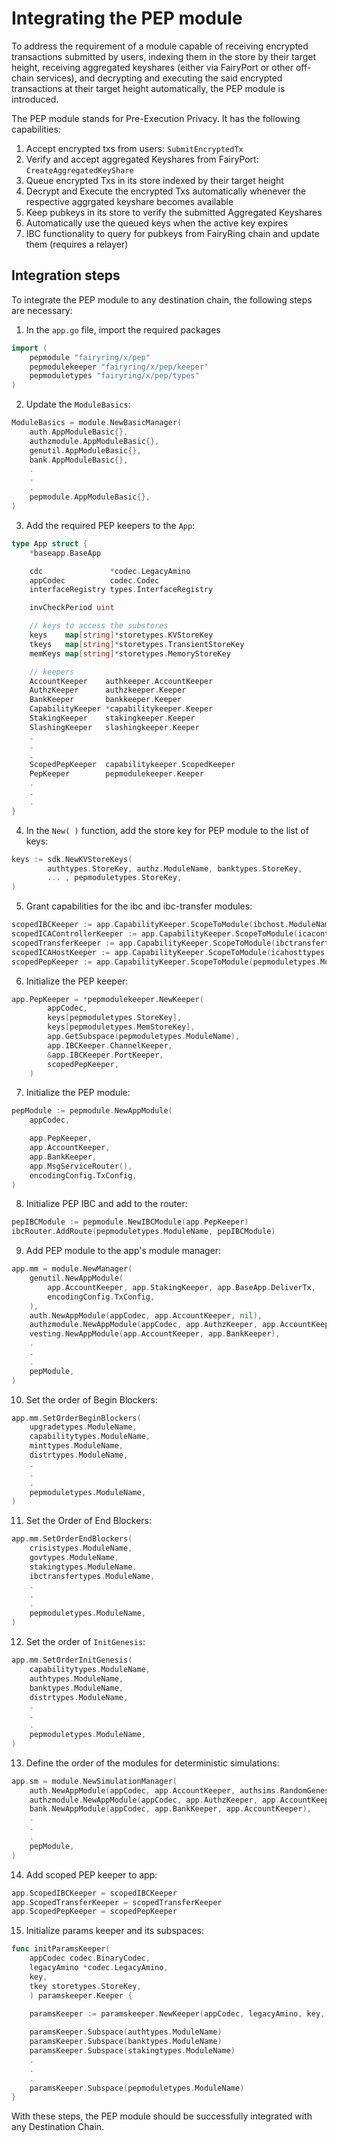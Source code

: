 # Integrating the PEP module

To address the requirement of a module capable of receiving encrypted transactions submitted by users, indexing them in the store by their target height, receiving aggregated keyshares (either via FairyPort or other off-chain services), and decrypting and executing the said encrypted transactions at their target height automatically, the PEP module is introduced.

The PEP module stands for Pre-Execution Privacy. It has the following capabilities:

1. Accept encrypted txs from users: `SubmitEncryptedTx`
2. Verify and accept aggregated Keyshares from FairyPort: `CreateAggregatedKeyShare`
3. Queue encrypted Txs in its store indexed by their target height
4. Decrypt and Execute the encrypted Txs automatically whenever the respective aggrgated keyshare becomes available
5. Keep pubkeys in its store to verify the submitted Aggregated Keyshares
6. Automatically use the queued keys when the active key expires
7. IBC functionality to query for pubkeys from FairyRing chain and update them (requires a relayer)

## Integration steps

To integrate the PEP module to any destination chain, the following steps are necessary:

1. In the `app.go` file, import the required packages

```go
import (
    pepmodule "fairyring/x/pep"
    pepmodulekeeper "fairyring/x/pep/keeper"
    pepmoduletypes "fairyring/x/pep/types"
)
```

2. Update the `ModuleBasics`:

```go
ModuleBasics = module.NewBasicManager(
    auth.AppModuleBasic{},
    authzmodule.AppModuleBasic{},
    genutil.AppModuleBasic{},
    bank.AppModuleBasic{},
    .
    .
    .
    pepmodule.AppModuleBasic{},
)

```

3. Add the required PEP keepers to the `App`:

```go
type App struct {
    *baseapp.BaseApp

    cdc               *codec.LegacyAmino
    appCodec          codec.Codec
    interfaceRegistry types.InterfaceRegistry

    invCheckPeriod uint

    // keys to access the substores
    keys    map[string]*storetypes.KVStoreKey
    tkeys   map[string]*storetypes.TransientStoreKey
    memKeys map[string]*storetypes.MemoryStoreKey

    // keepers
    AccountKeeper    authkeeper.AccountKeeper
    AuthzKeeper      authzkeeper.Keeper
    BankKeeper       bankkeeper.Keeper
    CapabilityKeeper *capabilitykeeper.Keeper
    StakingKeeper    stakingkeeper.Keeper
    SlashingKeeper   slashingkeeper.Keeper
    .
    .
    .
    ScopedPepKeeper  capabilitykeeper.ScopedKeeper
    PepKeeper        pepmodulekeeper.Keeper
    .
    .
    .
}
```

4. In the `New( )` function, add the store key for PEP module to the list of keys:

```go
keys := sdk.NewKVStoreKeys(
        authtypes.StoreKey, authz.ModuleName, banktypes.StoreKey,
        ... , pepmoduletypes.StoreKey,
)
```

5. Grant capabilities for the ibc and ibc-transfer modules:

```go
scopedIBCKeeper := app.CapabilityKeeper.ScopeToModule(ibchost.ModuleName)
scopedICAControllerKeeper := app.CapabilityKeeper.ScopeToModule(icacontrollertypes.SubModuleName)
scopedTransferKeeper := app.CapabilityKeeper.ScopeToModule(ibctransfertypes.ModuleName)
scopedICAHostKeeper := app.CapabilityKeeper.ScopeToModule(icahosttypes.SubModuleName)
scopedPepKeeper := app.CapabilityKeeper.ScopeToModule(pepmoduletypes.ModuleName)
```

6. Initialize the PEP keeper:

```go
app.PepKeeper = *pepmodulekeeper.NewKeeper(
        appCodec,
        keys[pepmoduletypes.StoreKey],
        keys[pepmoduletypes.MemStoreKey],
        app.GetSubspace(pepmoduletypes.ModuleName),
        app.IBCKeeper.ChannelKeeper,
        &app.IBCKeeper.PortKeeper,
        scopedPepKeeper,
    )
```

7. Initialize the PEP module:

```go
pepModule := pepmodule.NewAppModule(
    appCodec,

    app.PepKeeper,
    app.AccountKeeper,
    app.BankKeeper,
    app.MsgServiceRouter(),
    encodingConfig.TxConfig,
)
```

8. Initialize PEP IBC and add to the router:

```go
pepIBCModule := pepmodule.NewIBCModule(app.PepKeeper)
ibcRouter.AddRoute(pepmoduletypes.ModuleName, pepIBCModule)
```

9. Add PEP module to the app's module manager:

```go
app.mm = module.NewManager(
    genutil.NewAppModule(
        app.AccountKeeper, app.StakingKeeper, app.BaseApp.DeliverTx,
        encodingConfig.TxConfig,
    ),
    auth.NewAppModule(appCodec, app.AccountKeeper, nil),
    authzmodule.NewAppModule(appCodec, app.AuthzKeeper, app.AccountKeeper, app.BankKeeper, app.interfaceRegistry),
    vesting.NewAppModule(app.AccountKeeper, app.BankKeeper),
    .
    .
    .
    pepModule,
)
```

10. Set the order of Begin Blockers:

```go
app.mm.SetOrderBeginBlockers(
    upgradetypes.ModuleName,
    capabilitytypes.ModuleName,
    minttypes.ModuleName,
    distrtypes.ModuleName,
    .
    .
    .
    pepmoduletypes.ModuleName,
)
```

11. Set the Order of End Blockers:

```go
app.mm.SetOrderEndBlockers(
    crisistypes.ModuleName,
    govtypes.ModuleName,
    stakingtypes.ModuleName,
    ibctransfertypes.ModuleName,
    .
    .
    .
    pepmoduletypes.ModuleName,
)
```

12. Set the order of `InitGenesis`:

```go
app.mm.SetOrderInitGenesis(
    capabilitytypes.ModuleName,
    authtypes.ModuleName,
    banktypes.ModuleName,
    distrtypes.ModuleName,
    .
    .
    .
    pepmoduletypes.ModuleName,
)
```

13. Define the order of the modules for deterministic simulations:

```go
app.sm = module.NewSimulationManager(
    auth.NewAppModule(appCodec, app.AccountKeeper, authsims.RandomGenesisAccounts),
    authzmodule.NewAppModule(appCodec, app.AuthzKeeper, app.AccountKeeper, app.BankKeeper, app.interfaceRegistry),
    bank.NewAppModule(appCodec, app.BankKeeper, app.AccountKeeper),
    .
    .
    .
    pepModule,
)
```

14. Add scoped PEP keeper to app:

```go
app.ScopedIBCKeeper = scopedIBCKeeper
app.ScopedTransferKeeper = scopedTransferKeeper
app.ScopedPepKeeper = scopedPepKeeper
```

15. Initialize params keeper and its subspaces:

```go
func initParamsKeeper(
    appCodec codec.BinaryCodec,
    legacyAmino *codec.LegacyAmino,
    key,
    tkey storetypes.StoreKey,
    ) paramskeeper.Keeper {
    
    paramsKeeper := paramskeeper.NewKeeper(appCodec, legacyAmino, key, tkey)

    paramsKeeper.Subspace(authtypes.ModuleName)
    paramsKeeper.Subspace(banktypes.ModuleName)
    paramsKeeper.Subspace(stakingtypes.ModuleName)
    .
    .
    .
    paramsKeeper.Subspace(pepmoduletypes.ModuleName)
}
```

With these steps, the PEP module should be successfully integrated with any Destination Chain.
